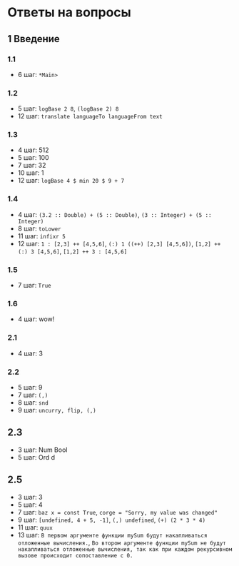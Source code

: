 # Ответы на вопросы

## 1 Введение

### 1.1
- 6 шаг: `*Main>`

### 1.2
- 5 шаг: `logBase 2 8`, `(logBase 2) 8`
- 12 шаг: `translate languageTo languageFrom text`

### 1.3
- 4 шаг: 512
- 5 шаг: 100
- 7 шаг: 32
- 10 шаг: 1
- 12 шаг: `logBase 4 $ min 20 $ 9 + 7`

### 1.4
- 4 шаг: `(3.2 :: Double) + (5 :: Double)`, `(3 :: Integer) + (5 :: Integer)`
- 8 шаг: `toLower`
- 11 шаг: `infixr 5`
- 12 шаг: `1 : [2,3] ++ [4,5,6]`, `(:) 1 ((++) [2,3] [4,5,6])`, `[1,2] ++ (:) 3 [4,5,6]`, `[1,2] ++ 3 : [4,5,6]`

### 1.5
- 7 шаг: `True`

### 1.6
- 4 шаг: wow!

### 2.1
- 4 шаг: 3

### 2.2
- 5 шаг: 9
- 7 шаг: `(,)`
- 8 шаг: `snd`
- 9 шаг: `uncurry, flip, (,)`

## 2.3
- 3 шаг: Num Bool
- 5 шаг: Ord d

## 2.5
- 3 шаг: 3
- 5 шаг: 4
- 7 шаг: `baz x = const True`, `corge = "Sorry, my value was changed"`
- 9 шаг: `[undefined, 4 + 5, -1]`, `(,) undefined`, `(+) (2 * 3 * 4)`
- 11 шаг: `quux`
- 13 шаг: `В первом аргументе функции mySum будут накапливаться отложенные вычисления.`, `Во втором аргументе функции mySum не будут накапливаться отложенные вычисления, так как при каждом рекурсивном вызове происходит сопоставление с 0.`
